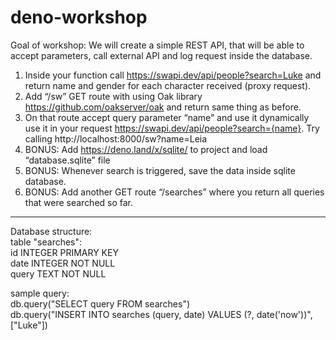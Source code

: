 # deno-workshop

Goal of workshop:
We will create a simple REST API, that will be able to accept parameters, call external API and log request inside the database.

1. Inside your function call https://swapi.dev/api/people?search=Luke and return name and gender for each character received (proxy request).
2. Add “/sw” GET route with using Oak library https://github.com/oakserver/oak and return same thing as before.
3. On that route accept query parameter “name” and use it dynamically use it in your request https://swapi.dev/api/people?search={name}. Try calling http://localhost:8000/sw?name=Leia
4. BONUS: Add https://deno.land/x/sqlite/ to project and load “database.sqlite” file
5. BONUS: Whenever search is triggered, save the data inside sqlite database.
6. BONUS: Add another GET route “/searches” where you return all queries that were searched so far.



------ 

Database structure:   
table "searches":  
id INTEGER PRIMARY KEY  
date INTEGER NOT NULL  
query TEXT NOT NULL   

sample query:  
db.query("SELECT query FROM searches")  
db.query("INSERT INTO searches (query, date) VALUES (?, date('now'))", ["Luke"])  
